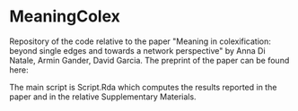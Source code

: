 # MeaningColex
Repository of the code relative to the paper "Meaning in colexification: beyond single edges and towards a network perspective" by Anna Di Natale, Armin Gander, David Garcia.
The preprint of the paper can be found here:

The main script is Script.Rda which computes the results reported in the paper and in the relative Supplementary Materials.
